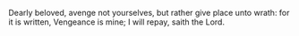 Dearly beloved, avenge not yourselves, but rather give place unto wrath: for it is written, Vengeance is mine; I will repay, saith the Lord.
